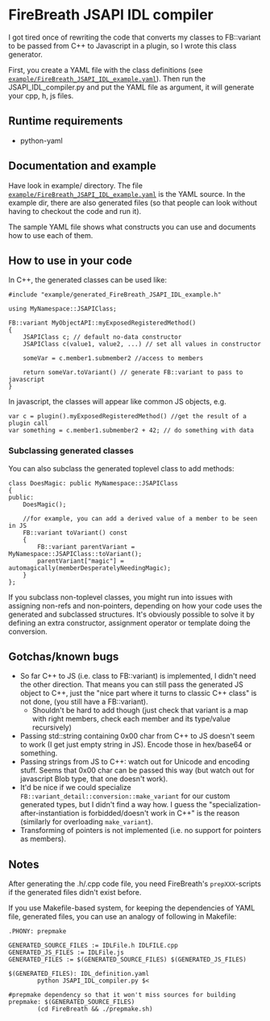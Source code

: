 FireBreath JSAPI IDL compiler
=============================

I got tired once of rewriting the code that converts my classes to FB::variant
to be passed from C++ to Javascript in a plugin, so I wrote this class
generator.

First, you create a YAML file with the class definitions (see
[`example/FireBreath_JSAPI_IDL_example.yaml`](FireBreath-JSAPI-IDL/blob/master/example/FireBreath_JSAPI_IDL_example.yaml)).
Then run the JSAPI_IDL_compiler.py and put the YAML file as argument, it will
generate your cpp, h, js files.

Runtime requirements
--------------------

- python-yaml

Documentation and example
-------------------------

Have look in example/ directory. The file
[`example/FireBreath_JSAPI_IDL_example.yaml`](FireBreath-JSAPI-IDL/blob/master/example/FireBreath_JSAPI_IDL_example.yaml)
is the YAML source. In the example dir, there are also generated files (so that
people can look without having to checkout the code and run it).

The sample YAML file shows what constructs you can use and documents how to use
each of them.

How to use in your code
-----------------------

In C++, the generated classes can be used like: 

    #include "example/generated_FireBreath_JSAPI_IDL_example.h"

    using MyNamespace::JSAPIClass;

    FB::variant MyObjectAPI::myExposedRegisteredMethod()
    {
        JSAPIClass c; // default no-data constructor
        JSAPIClass c(value1, value2, ...) // set all values in constructor

        someVar = c.member1.submember2 //access to members

        return someVar.toVariant() // generate FB::variant to pass to javascript
    }

In javascript, the classes will appear like common JS objects, e.g.

    var c = plugin().myExposedRegisteredMethod() //get the result of a plugin call
    var something = c.member1.submember2 + 42; // do something with data

### Subclassing generated classes

You can also subclass the generated toplevel class to add methods:

    class DoesMagic: public MyNamespace::JSAPIClass
    {
    public:
        DoesMagic();

        //for example, you can add a derived value of a member to be seen in JS
        FB::variant toVariant() const
        {
            FB::variant parentVariant = MyNamespace::JSAPIClass::toVariant();
            parentVariant["magic"] = automagically(memberDesperatelyNeedingMagic);
        }
    };

If you subclass non-toplevel classes, you might run into issues with assigning
non-refs and non-pointers, depending on how your code uses the generated and
subclassed structures. It's obviously possible to solve it by defining an extra
constructor, assignment operator or template doing the conversion.


Gotchas/known bugs
------------------

- So far C++ to JS (i.e. class to FB::variant) is implemented, I didn't need
  the other direction. That means you can still pass the generated JS object
  to C++, just the "nice part where it turns to classic C++ class" is not done,
  (you still have a FB::variant).
  - Shouldn't be hard to add though (just check that variant is a map with
    right members, check each member and its type/value recursively)
- Passing std::string containing 0x00 char from C++ to JS doesn't seem to work
  (I get just empty string in JS). Encode those in hex/base64 or something.
- Passing strings from JS to C++: watch out for Unicode and encoding stuff.
  Seems that 0x00 char can be passed this way (but watch out for javascript
  Blob type, that one doesn't work). 
- It'd be nice if we could specialize `FB::variant_detail::conversion::make_variant` for
  our custom generated types, but I didn't find a way how. I guess the
  "specialization-after-instantiation is forbidded/doesn't work in C++" is the
  reason (similarly for overloading `make_variant`).
- Transforming of pointers is not implemented (i.e. no support for pointers as members).

Notes
-----

After generating the .h/.cpp code file, you need FireBreath's `prepXXX`-scripts
if the generated files didn't exist before.

If you use Makefile-based system, for keeping the dependencies of YAML file,
generated files, you can use an analogy of following in Makefile:

    .PHONY: prepmake
    
    GENERATED_SOURCE_FILES := IDLFile.h IDLFILE.cpp
    GENERATED_JS_FILES := IDLFile.js
    GENERATED_FILES := $(GENERATED_SOURCE_FILES) $(GENERATED_JS_FILES)
    
    $(GENERATED_FILES): IDL_definition.yaml
            python JSAPI_IDL_compiler.py $<
    
    #prepmake dependency so that it won't miss sources for building
    prepmake: $(GENERATED_SOURCE_FILES)
            (cd FireBreath && ./prepmake.sh)


